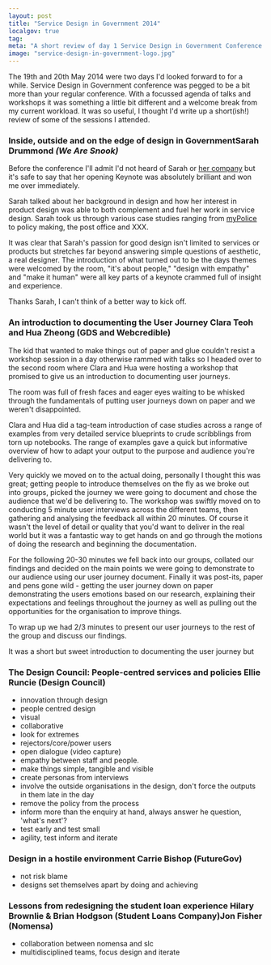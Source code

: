 ```yaml
---
layout: post
title: "Service Design in Government 2014"
localgov: true
tag:
meta: "A short review of day 1 Service Design in Government Conference 2014 on the 19th May 2014"
image: "service-design-in-government-logo.jpg"
---
```


The 19th and 20th May 2014 were two days I'd looked forward to for a while. Service Design in Government conference was pegged to be a bit more than your regular conference. With a focussed agenda of talks and workshops it was something a little bit different and a welcome break from my current workload. It was so useful, I thought I'd write up a short(ish!) review of some of the sessions I attended.

### Inside, outside and on the edge of design in Government<span class="h__support"><strong>Sarah Drummond</strong> _(We Are Snook)_</span>

Before the conference I'll admit I'd not heard of Sarah or [her company](http://wearesnook.com/snook/) but it's safe to say that her opening Keynote was absolutely brilliant and won me over immediately.

Sarah talked about her background in design and how her interest in product design was able to both complement and fuel her work in service design. Sarah took us through various case studies ranging from [myPolice](http://www.mypolice.org/) to policy making, the post office and XXX.

It was clear that Sarah's passion for good design isn't limited to services or products but stretches far beyond answering simple questions of aesthetic, a real designer. The introduction of what turned out to be the days themes were welcomed by the room, "it's about people," "design with empathy" and "make it human" were all key parts of a keynote crammed full of insight and experience.

Thanks Sarah, I can't think of a better way to kick off.

### An introduction to documenting the User Journey <span class="h__support"><strong>Clara Teoh and Hua Zheong</strong> (GDS and Webcredible)</span>

The kid that wanted to make things out of paper and glue couldn't resist a workshop session in a day otherwise rammed with talks so I headed over to the second room where Clara and Hua were hosting a workshop that promised to give us an introduction to documenting user journeys.

The room was full of fresh faces and eager eyes waiting to be whisked through the fundamentals of putting user journeys down on paper and we weren't disappointed.

Clara and Hua did a tag-team introduction of case studies across a range of examples from very detailed service blueprints to crude scribblings from torn up notebooks. The range of examples gave a quick but informative overview of how to adapt your output to the purpose and audience you're delivering to.

Very quickly we moved on to the actual doing, personally I thought this was great; getting people to introduce themselves on the fly as we broke out into groups, picked the journey we were going to document and chose the audience that we'd be delivering to. The workshop was swiftly moved on to conducting 5 minute user interviews across the different teams, then gathering and analysing the feedback all within 20 minutes. Of course it wasn't the level of detail or quality that you'd want to deliver in the real world but it was a fantastic way to get hands on and go through the motions of doing the research and beginning the documentation.

For the following 20-30 minutes we fell back into our groups, collated our findings and decided on the main points we were going to demonstrate to our audience using our user journey document. Finally it was post-its, paper and pens gone wild - getting the user journey down on paper demonstrating the users emotions based on our research, explaining their expectations and feelings throughout the journey as well as pulling out the opportunities for the organisation to improve things.

To wrap up we had 2/3 minutes to present our user journeys to the rest of the group and discuss our findings.

It was a short but sweet introduction to documenting the user journey but

### The Design Council: People-centred services and policies <span class="h__support"><strong>Ellie Runcie</strong> (Design Council)</span>

- innovation through design
- people centred design
- visual
- collaborative
- look for extremes
- rejectors/core/power users
- open dialogue (video capture) 
- empathy between staff and people. 
- make things simple, tangible and visible
- create personas from interviews
- involve the outside organisations in the design, don't force the outputs in them late in the day
- remove the policy from the process
- inform more than the enquiry at hand, always answer he question, 'what's next'?
- test early and test small
- agility, test inform and iterate 


### Design in a hostile environment <span class="h__support"><strong>Carrie Bishop</strong> (FutureGov)</span>

- not risk blame
- designs set themselves apart by doing and achieving 

### Lessons from redesigning the student loan experience <span class="h__support"><strong>Hilary Brownlie & Brian Hodgson</strong> (Student Loans Company)</span><span class="h__support"><strong>Jon Fisher</strong> (Nomensa)</span>

- collaboration between nomensa and slc
- multidisciplined teams, focus design and iterate